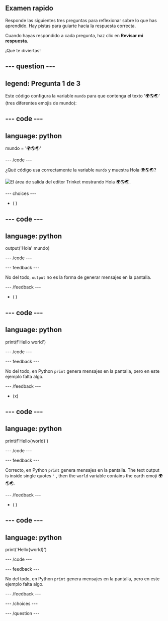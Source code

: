 ## Examen rapido

Responde las siguientes tres preguntas para reflexionar sobre lo que has aprendido. Hay pistas para guiarte hacia la respuesta correcta.

Cuando hayas respondido a cada pregunta, haz clic en **Revisar mi respuesta**.

¡Qué te diviertas!

--- question ---
---
legend: Pregunta 1 de 3
---

Este código configura la variable `mundo` para que contenga el texto '🌍🌎🌏' (tres diferentes emojis de mundo):

--- code ---
---
language: python
---

mundo = '🌍🌎🌏'

--- /code ---

¿Qué código usa correctamente la variable `mundo` y muestra Hola 🌍🌎🌏?

![El área de salida del editor Trinket mostrando Hola 🌍🌎🌏.](images/quiz1.png)

--- choices ---

- ( )

--- code ---
---
language: python
---

output('Hola' mundo)

--- /code ---

 --- feedback ---

 No del todo, `output` no es la forma de generar mensajes en la pantalla.

 --- /feedback ---


- ( )

--- code ---
---
language: python
---

print(f'Hello world')

--- /code ---

 --- feedback ---

 No del todo, en Python `print` genera mensajes en la pantalla, pero en este ejemplo falta algo.

 --- /feedback ---

- (x)

--- code ---
---
language: python
---

print(f'Hello{world}')

--- /code ---

 --- feedback ---

 Correcto, en Python `print` genera mensajes en la pantalla. The text output is inside single quotes `'` , then the `world` variable contains the earth emoji 🌍🌎🌏.

 --- /feedback ---

- ( )

--- code ---
---
language: python
---

print('Hello{world}')

--- /code ---

 --- feedback ---

  No del todo, en Python `print` genera mensajes en la pantalla, pero en este ejemplo falta algo.

 --- /feedback ---

--- /choices ---

--- /question ---
